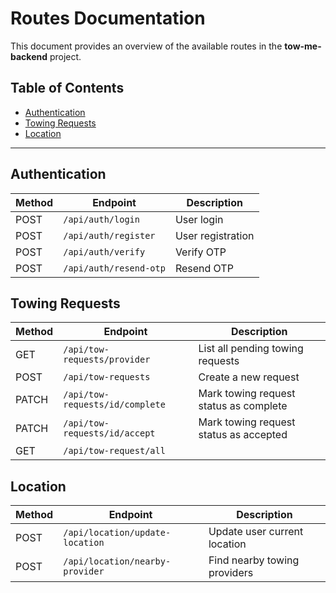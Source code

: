 # Routes Documentation

This document provides an overview of the available routes in the **tow-me-backend** project.

## Table of Contents

- [Authentication](#authentication)
- [Towing Requests](#towing-requests)
- [Location](#location)

---

## Authentication

| Method | Endpoint         | Description           |
|--------|-----------------|-----------------------|
| POST   | `/api/auth/login`   | User login            |
| POST   | `/api/auth/register`| User registration     |
| POST   | `/api/auth/verify`  | Verify OTP      |
| POST   | `/api/auth/resend-otp` | Resend OTP    |



## Towing Requests

| Method | Endpoint               | Description                  |
|--------|-----------------------|------------------------------|
| GET    | `/api/tow-requests/provider` | List all pending towing requests     |
| POST   | `/api/tow-requests`           | Create a new request         |
| PATCH    | `/api/tow-requests/id/complete`       | Mark towing request status as complete              |
| PATCH | `/api/tow-requests/id/accept`       | Mark towing request status as accepted        |
| GET  | `/api/tow-request/all` | 

## Location

| Method | Endpoint               | Description                  |
|--------|-----------------------|------------------------------|
| POST    | `/api/location/update-location` | Update user current location     |
| POST   | `/api/location/nearby-provider`           | Find nearby towing providers         |



